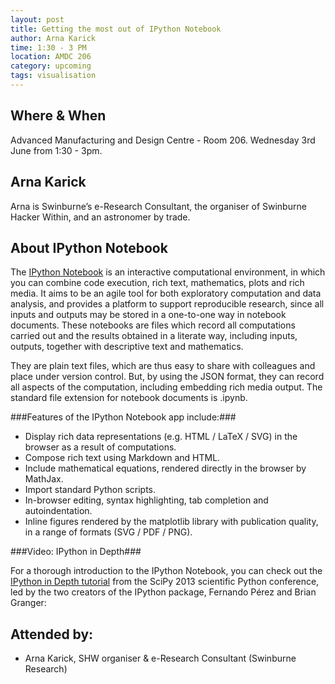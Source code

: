 ```yaml
---
layout: post
title: Getting the most out of IPython Notebook
author: Arna Karick
time: 1:30 - 3 PM
location: AMDC 206
category: upcoming
tags: visualisation
---
```


## Where & When

Advanced Manufacturing and Design Centre - Room 206. Wednesday 3rd June from 1:30 - 3pm.

## Arna Karick

Arna is Swinburne’s e-Research Consultant, the organiser of Swinburne Hacker Within, and an astronomer by trade. 

## About IPython Notebook
The [IPython Notebook](http://ipython.org/notebook.html) is an interactive computational environment, in which you can combine code execution, rich text, mathematics, plots and rich media. It aims to be an agile tool for both exploratory computation and data analysis, and provides a platform to support reproducible research, since all inputs and outputs may be stored in a one-to-one way in notebook documents. These notebooks are files which record all computations carried out and the results obtained in a literate way, including inputs, outputs, together with descriptive text and mathematics.

They are plain text files, which are thus easy to share with colleagues and place under version control. But, by using the JSON format, they can record all aspects of the computation, including embedding rich media output. The standard file extension for notebook documents is .ipynb.

###Features of the IPython Notebook app include:###

* Display rich data representations (e.g. HTML / LaTeX / SVG) in the browser as a result of computations.
* Compose rich text using Markdown and HTML.
* Include mathematical equations, rendered directly in the browser by MathJax.
* Import standard Python scripts.
* In-browser editing, syntax highlighting, tab completion and autoindentation.
* Inline figures rendered by the matplotlib library with publication quality, in a range of formats (SVG / PDF / PNG).

###Video: IPython in Depth###

For a thorough introduction to the IPython Notebook, you can check out the [IPython in Depth tutorial](https://www.youtube.com/watch?t=10&v=xe_ATRmw0KM) from the SciPy 2013 scientific Python conference, led by the two creators of the IPython package, Fernando Pérez and Brian Granger:
## Attended by:
<ul>
<li>Arna Karick, SHW organiser  &amp; e-Research Consultant (Swinburne Research)</li>
</ul>
